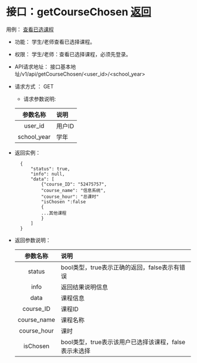 # 接口：getCourseChosen  [返回](../README.md)
用例： [查看已选课程](../用例/查看已选课程.md)

- 功能：
    学生/老师查看已选择课程。
    
- 权限：
    学生/老师：查看已选择课程，必须先登录。    
    
- API请求地址： 
    接口基本地址/v1/api/getCourseChosen/<user_id>/<school_year>

- 请求方式 ：
    GET
 
  - 请求参数说明:    
  
  |参数名称|说明|
  |:---------:|:--------------------------------------------------------|      
  |user_id|用户ID|
  |school_year|学年|
  
- 返回实例：

        {         
            "status": true,
            "info": null,
            "data": [
                {"course_ID": "52475757",
                "course_name": "信息系统",
                "course_hour": "总课时"
                "isChosen ":false
                {
                ...其他课程
                }
            ]
        }
 
- 返回参数说明：    
 
  |参数名称|说明|
  |:---------:|:--------------------------------------------------------|      
  |status|bool类型，true表示正确的返回，false表示有错误|
  |info|返回结果说明信息|
  |data|课程信息|
  |course_ID|课程ID|  
  |course_name|课程名称|
  |course_hour|课时|
  |isChosen|bool类型，true表示该用户已选择该课程，false表示未选择|
